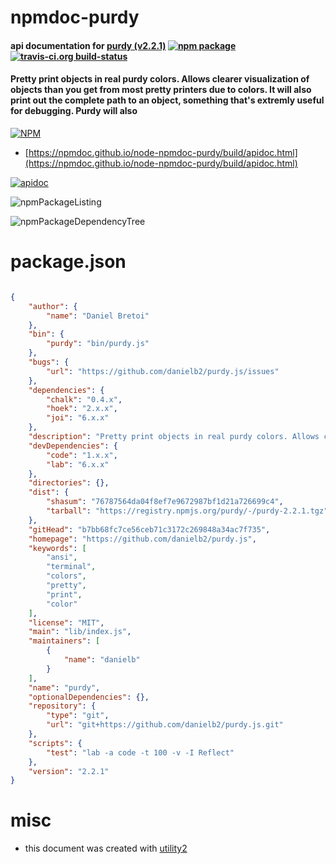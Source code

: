 # npmdoc-purdy

#### api documentation for  [purdy (v2.2.1)](https://github.com/danielb2/purdy.js)  [![npm package](https://img.shields.io/npm/v/npmdoc-purdy.svg?style=flat-square)](https://www.npmjs.org/package/npmdoc-purdy) [![travis-ci.org build-status](https://api.travis-ci.org/npmdoc/node-npmdoc-purdy.svg)](https://travis-ci.org/npmdoc/node-npmdoc-purdy)

#### Pretty print objects in real purdy colors. Allows clearer visualization of objects than you get from most pretty printers due to colors. It will also print out the complete path to an object, something that's extremly useful for debugging. Purdy will also

[![NPM](https://nodei.co/npm/purdy.png?downloads=true&downloadRank=true&stars=true)](https://www.npmjs.com/package/purdy)

- [https://npmdoc.github.io/node-npmdoc-purdy/build/apidoc.html](https://npmdoc.github.io/node-npmdoc-purdy/build/apidoc.html)

[![apidoc](https://npmdoc.github.io/node-npmdoc-purdy/build/screenCapture.buildCi.browser.%252Ftmp%252Fbuild%252Fapidoc.html.png)](https://npmdoc.github.io/node-npmdoc-purdy/build/apidoc.html)

![npmPackageListing](https://npmdoc.github.io/node-npmdoc-purdy/build/screenCapture.npmPackageListing.svg)

![npmPackageDependencyTree](https://npmdoc.github.io/node-npmdoc-purdy/build/screenCapture.npmPackageDependencyTree.svg)



# package.json

```json

{
    "author": {
        "name": "Daniel Bretoi"
    },
    "bin": {
        "purdy": "bin/purdy.js"
    },
    "bugs": {
        "url": "https://github.com/danielb2/purdy.js/issues"
    },
    "dependencies": {
        "chalk": "0.4.x",
        "hoek": "2.x.x",
        "joi": "6.x.x"
    },
    "description": "Pretty print objects in real purdy colors. Allows clearer visualization of objects than you get from most pretty printers due to colors. It will also print out the complete path to an object, something that's extremly useful for debugging. Purdy will also",
    "devDependencies": {
        "code": "1.x.x",
        "lab": "6.x.x"
    },
    "directories": {},
    "dist": {
        "shasum": "76787564da04f8ef7e9672987bf1d21a726699c4",
        "tarball": "https://registry.npmjs.org/purdy/-/purdy-2.2.1.tgz"
    },
    "gitHead": "b7bb68fc7ce56ceb71c3172c269848a34ac7f735",
    "homepage": "https://github.com/danielb2/purdy.js",
    "keywords": [
        "ansi",
        "terminal",
        "colors",
        "pretty",
        "print",
        "color"
    ],
    "license": "MIT",
    "main": "lib/index.js",
    "maintainers": [
        {
            "name": "danielb"
        }
    ],
    "name": "purdy",
    "optionalDependencies": {},
    "repository": {
        "type": "git",
        "url": "git+https://github.com/danielb2/purdy.js.git"
    },
    "scripts": {
        "test": "lab -a code -t 100 -v -I Reflect"
    },
    "version": "2.2.1"
}
```



# misc
- this document was created with [utility2](https://github.com/kaizhu256/node-utility2)
